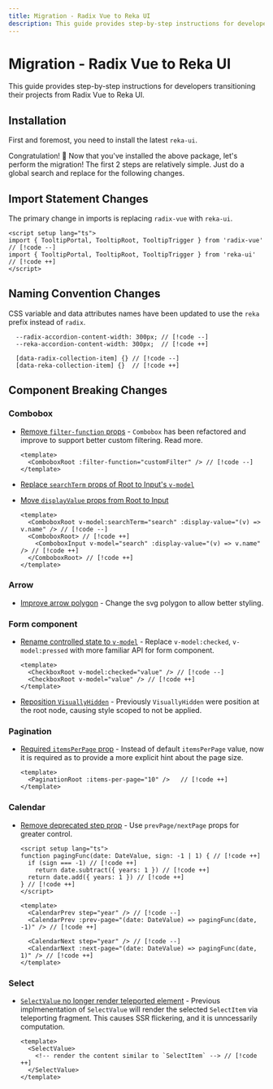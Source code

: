 ```yaml
---
title: Migration - Radix Vue to Reka UI
description: This guide provides step-by-step instructions for developers transitioning their projects from Radix Vue to Reka UI.
---
```


# Migration - Radix Vue to Reka UI

<Description>
This guide provides step-by-step instructions for developers transitioning their projects from Radix Vue to Reka UI.
</Description>

## Installation

First and foremost, you need to install the latest `reka-ui`.

<InstallationTabs value="reka-ui" />

Congratulation! 🎉 Now that you've installed the above package, let's perform the migration! The first 2 steps are relatively simple. Just do a global search and replace for the following changes.

## Import Statement Changes

The primary change in imports is replacing `radix-vue` with `reka-ui`.

```vue
<script setup lang="ts">
import { TooltipPortal, TooltipRoot, TooltipTrigger } from 'radix-vue' // [!code --]
import { TooltipPortal, TooltipRoot, TooltipTrigger } from 'reka-ui' // [!code ++]
</script>
```

## Naming Convention Changes

CSS variable and data attributes names have been updated to use the `reka` prefix instead of `radix`.

```
  --radix-accordion-content-width: 300px; // [!code --]
  --reka-accordion-content-width: 300px;  // [!code ++]

  [data-radix-collection-item] {} // [!code --]
  [data-reka-collection-item] {}  // [!code ++]
```

## Component Breaking Changes

### Combobox

- [Remove `filter-function` props](https://github.com/radix-vue/radix-vue/commit/ee8a3f2366a5c27c2bf1cc0a1ecbb0fea559a9f7) - `Combobox` has been refactored and improve to support better custom filtering. Read more.

  ```vue
  <template>
    <ComboboxRoot :filter-function="customFilter" /> // [!code --]
  </template>
  ```

- [Replace `searchTerm` props of Root to Input's `v-model`](https://github.com/radix-vue/radix-vue/commit/e1bab6598c3533dfbf6a86ad26b471ab826df069#diff-833593a5ce28a8c3fabc7d77462b116405e25df2b93bcab449798b5799e73474)
- [Move `displayValue` props from Root to Input](https://github.com/radix-vue/radix-vue/commit/e1bab6598c3533dfbf6a86ad26b471ab826df069#diff-833593a5ce28a8c3fabc7d77462b116405e25df2b93bcab449798b5799e73474)

  ```vue
  <template>
    <ComboboxRoot v-model:searchTerm="search" :display-value="(v) => v.name" /> // [!code --]
    <ComboboxRoot> // [!code ++]
      <ComboboxInput v-model="search" :display-value="(v) => v.name" /> // [!code ++]
    </ComboboxRoot> // [!code ++]
  </template>
  ```

### Arrow

- [Improve arrow polygon](https://github.com/radix-vue/radix-vue/commit/ac8f3c34760f4c9c0f952ecd027b32951b9c416c) - Change the svg polygon to allow better styling.

### Form component

- [Rename controlled state to `v-model`](https://github.com/radix-vue/radix-vue/commit/87aa5ba6016fa7a98f02ea43062212906b2633a0) - Replace `v-model:checked`, `v-model:pressed` with more familiar API for form component.

  ```vue
  <template>
    <CheckboxRoot v-model:checked="value" /> // [!code --]
    <CheckboxRoot v-model="value" /> // [!code ++]
  </template>
  ```

- [Reposition `VisuallyHidden`](https://github.com/radix-vue/radix-vue/commit/107389a9c230d2c94232887b9cbe2710222564aa) - Previously `VisuallyHidden` were position at the root node, causing style scoped to not be applied.

### Pagination

- [Required `itemsPerPage` prop](https://github.com/radix-vue/radix-vue/commit/37bba0c26a3cbe7e7e3e4ac36770be3ef5224f0c) - Instead of default `itemsPerPage` value, now it is required as to provide a more explicit hint about the page size.

  ```vue
  <template>
    <PaginationRoot :items-per-page="10" />   // [!code ++]
  </template>
  ```

### Calendar

- [Remove deprecated step prop](https://github.com/radix-vue/radix-vue/commit/ec146dd8fa0f95f64baf0b29c3424ee31cfb9666) - Use `prevPage/nextPage` props for greater control.

  ```vue
  <script setup lang="ts">
  function pagingFunc(date: DateValue, sign: -1 | 1) { // [!code ++]
    if (sign === -1) // [!code ++]
      return date.subtract({ years: 1 }) // [!code ++]
    return date.add({ years: 1 }) // [!code ++]
  } // [!code ++]
  </script>

  <template>
    <CalendarPrev step="year" /> // [!code --]
    <CalendarPrev :prev-page="(date: DateValue) => pagingFunc(date, -1)" /> // [!code ++]

    <CalendarNext step="year" /> // [!code --]
    <CalendarNext :next-page="(date: DateValue) => pagingFunc(date, 1)" /> // [!code ++]
  </template>
  ```

### Select

- [`SelectValue` no longer render teleported element](https://github.com/radix-vue/radix-vue/commit/6a623484d610cc3b7c1a23a77c253c8e95cef518) - Previous implmenentation of `SelectValue` will render the selected `SelectItem` via teleporting fragment. This causes SSR flickering, and it is unncessarily computation.

  ```vue
  <template>
    <SelectValue>
      <!-- render the content similar to `SelectItem` --> // [!code ++]
    </SelectValue>
  </template>
  ```
